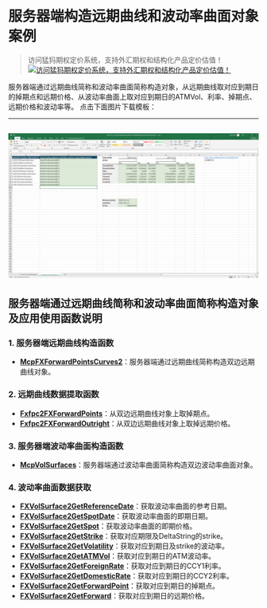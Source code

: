 # **服务器端构造远期曲线和波动率曲面对象案例**


> 访问猛犸期权定价系统，支持外汇期权和结构化产品定价估值！
[![访问猛犸期权定价系统，支持外汇期权和结构化产品定价估值！](../pic/mathema.png)](https://fxo.mathema.com.cn)

服务器端通过远期曲线简称和波动率曲面简称构造对象，从远期曲线取对应到期日的掉期点和远期价格、从波动率曲面上取对应到期日的ATMVol、利率、掉期点、远期价格和波动率等。
点击下面图片下载模板：

---
[![MCP-TC21-Construction and Application of Server-Side Volatility Surfaces and Forward Curves](./pic/tc21.png)](./MCP-TC21-ConstructionandApplicationofServer-SideVolatilitySurfacesandForwardCurves.xlsx)
---


## **服务器端通过远期曲线简称和波动率曲面简称构造对象及应用使用函数说明**

### **1. 服务器端远期曲线构造函数**
   - **[McpFXForwardPointsCurves2](/zh/latest/api/fxforwardratecurve.html#excel-mcpfxforwardpointscurves2-identifiers-refdate)**：服务器端通过远期曲线简称构造双边远期曲线对象。

### **2. 远期曲线数据提取函数**
   - **[Fxfpc2FXForwardPoints](/zh/latest/api/fxforwardratecurve.html#excel-fxfpc2fxforwardpoints-curve-date-bidmidask)**：从双边远期曲线对象上取掉期点。
   - **[Fxfpc2FXForwardOutright](/zh/latest/api/fxforwardratecurve.html#excel-fxfpc2fxforwardoutright-curve-date-bidmidask)**：从双边远期曲线对象上取掉远期价格。

### **3. 服务器端波动率曲面构造函数**
   - **[McpVolSurfaces](/zh/latest/api/fxvolsurface.html#excel-mcpvolsurfaces-identifiers)**：服务器端通过波动率曲面简称构造双边波动率曲面对象。

### **4. 波动率曲面数据获取**
   - **[FXVolSurface2GetReferenceDate](/zh/latest/api/fxvolsurface.html#excel-fxvolsurface2getreferencedate-vs)**：获取波动率曲面的参考日期。
   - **[FXVolSurface2GetSpotDate](/zh/latest/api/fxvolsurface.html#excel-fxvolsurface2getspotdate-vs)**：获取波动率曲面的即期日期。
   - **[FXVolSurface2GetSpot](/zh/latest/api/fxvolsurface.html#excel-fxvolsurface2getspot-vs-bidmidask)**：获取波动率曲面的即期价格。
   - **[FXVolSurface2GetStrike](/zh/latest/api/fxvolsurface.html#excel-fxvolsurface2getstrike-vs-deltastring-tenor-bidmidask)**：获取对应期限及DeltaString的strike。
   - **[FXVolSurface2GetVolatility](/zh/latest/api/fxvolsurface.html#excel-fxvolsurface2getvolatility-vs-strike-expirydate-bidmidask-midforward-0-0-bidinputdeltavolpair-askinputdeltavolpair)**：获取对应到期日及strike的波动率。
   - **[FXVolSurface2GetATMVol](/zh/latest/api/fxvolsurface.html#excel-fxvolsurface2getatmvol-vs-expirydate-bidmidask)**：获取对应到期日的ATM波动率。
   - **[FXVolSurface2GetForeignRate](/zh/latest/api/fxvolsurface.html#excel-fxvolsurface2getforeignrate-vs-expiryordeliverydate-isdeliverydate-bidmidask)**：获取对应到期日的CCY1利率。
   - **[FXVolSurface2GetDomesticRate](/zh/latest/api/fxvolsurface.html#excel-fxvolsurface2getdomesticrate-vs-expiryordeliverydate-isdeliverydate-bidmidask)**：获取对应到期日的CCY2利率。
   - **[FXVolSurface2GetForwardPoint](/zh/latest/api/fxvolsurface.html#excel-fxvolsurface2getforwardpoint-vs-expiryordeliverydate-isdeliverydate-bidmidask)**：获取对应到期日的掉期点。
   - **[FXVolSurface2GetForward](/zh/latest/api/fxvolsurface.html#excel-fxvolsurface2getforward-vs-expiryordeliverydate-isdeliverydate-bidmidask)**：获取对应到期日的远期价格。

  
